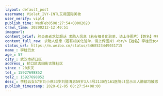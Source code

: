 ```yaml
---
layout: default_post
username: Violet_IVY-INTL艾薇国际美妆
user_verify: vipl4
publish_time: WedFeb0508:27:54+08002020
crawl_time: 20200212-12:40:51
imageurl: 
content_brief: 肺炎患者求助超话 求助人信息（若有相关化验单，请上传图片）【姓名】李桂云 女【年龄】57【所在城市】武汉市硚口区【所在小区、社区】硚口区古田街古雅社区【患病时间】20多天【联系方式】15927698852【其他紧急联系人】15927698852【病情描述】 李桂云 女 57岁 刘小燕  33岁刘腊清 男59 ...全文
content_full_raw: 求助人信息（若有相关化验单，请上传图片）<br/>【姓名】李桂云女<br/>【年龄】57<br/>【所在城市】武汉市硚口区<br/>【所在小区、社区】硚口区古田街古雅社区<br/>【患病时间】20多天<br/>【联系方式】15927698852<br/>【其他紧急联系人】15927698852<br/>【病情描述】李桂云女57岁刘小燕33岁<br/>刘腊清男59岁3人4号21:30在161医院ct显示三人肺部均被感染。<br/>李桂云从30号到4号反复低烧最高温度38.5左右伴有干咳，呼吸急促，胸闷气短，全身乏力等现象<br/>刘小燕19号到现在干咳严重<br/>刘腊清轻微干咳<br/>三人30号在古雅街道办事处登记，社区工作人员一直建议在家隔离，但病情开始恶劣，也没接到社区安排医院核查诊治。<br/>孙涵睿5岁已经咳了一个多月了没发烧3天前送到姨妈家，此前跟妈妈（刘小燕）及外公（刘腊青）、外婆（李桂云）共同生活。疑似感染<br/><br/>恳求好心人帮忙尽快安排医院核查诊治<br/>所在街道社区:硚口区古田街古雅社区<br/>住址：武汉市硚口区解放大道古田二路凯德西城8楼811室<br/>主要联系人：刘小燕<br/>电话：15927698852<adata-url="http://t.cn/R2WxQOQ"href="http://weibo.com/p/1001018008642010000000000"data-hide=""><spanclass='url-icon'><imgstyle='width:1rem;height:1rem'src='https://h5.sinaimg.cn/upload/2015/09/25/3/timeline_card_small_location_default.png'></span><spanclass="surl-text">武汉</span></a>
status_url: https://m.weibo.cn/status/4468523449031715
name_: 李桂云女
age_: 57
city_: 武汉市硚口区
address_: 硚口区古田街古雅社区
since_: 20多天
tel_: 15927698852
tel2_: 15927698852
desc_: 李桂云女57岁刘小燕33岁刘腊清男59岁3人4号2130在161医院ct显示三人肺部均被感染。李桂云从30号到4号反复低烧最高温度38.5左右伴有干咳，呼吸急促，胸闷气短，全身乏力等现象刘小燕19号到现在干咳严重刘腊清轻微干咳三人30号在古雅街道办事处登记，社区工作人员一直建议在家隔离，但病情开始恶劣，也没接到社区安排医院核查诊治。孙涵睿5岁已经咳了一个多月了没发烧3天前送到姨妈家，此前跟妈妈（刘小燕）及外公（刘腊青）、外婆（李桂云）共同生活。疑似感染恳求好心人帮忙尽快安排医院核查诊治所在街道社区硚口区古田街古雅社区住址武汉市硚口区解放大道古田二路凯德西城8楼811室主要联系人刘小燕电话15927698852<adata-url="http//t.cn/R2WxQOQ"href="http//weibo.com/p/1001018008642010000000000"data-hide=""><spanclass='url-icon'><imgstyle='width1rem;height1rem'src='https//h5.sinaimg.cn/upload/2015/09/25/3/timeline_card_small_location_default.png'></span><spanclass="surl-text">武汉</span></a>
publish_timestamp: 2020-02-05 08:27:54+08:00
---
```

